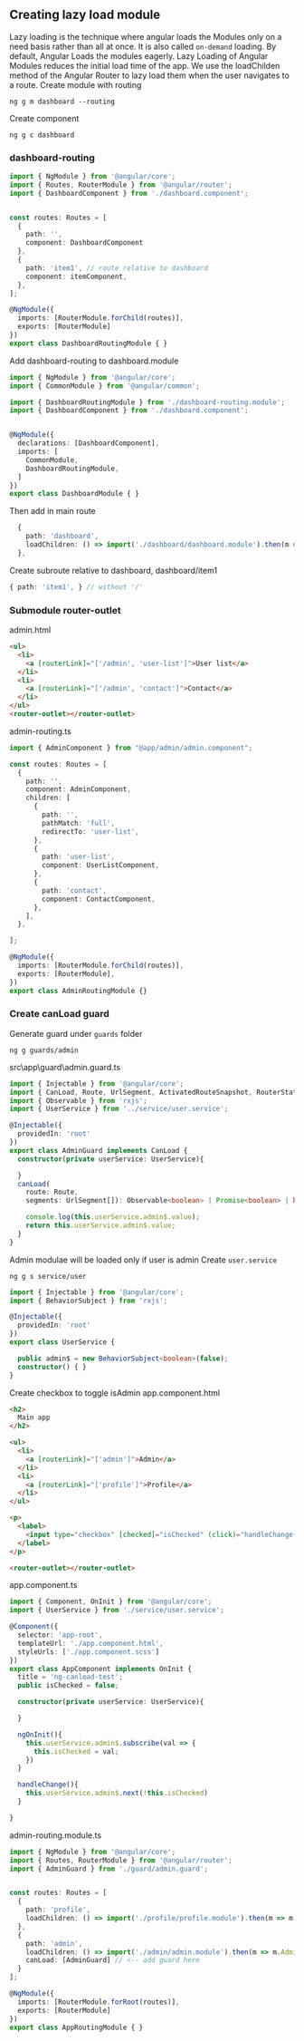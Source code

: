 ## Creating lazy load module
Lazy loading is the technique where angular loads the Modules only on a need basis rather than all at once. It is also called `on-demand` loading. By default, Angular Loads the modules eagerly. Lazy Loading of Angular Modules reduces the initial load time of the app. We use the loadChilden method of the Angular Router to lazy load them when the user navigates to a route.
Create module with routing

``` ng g m dashboard --routing ```

Create component

``` ng g c dashboard ```


### dashboard-routing
```typescript
import { NgModule } from '@angular/core';
import { Routes, RouterModule } from '@angular/router';
import { DashboardComponent } from './dashboard.component';


const routes: Routes = [
  {
    path: '',
    component: DashboardComponent
  },
  {
    path: 'item1', // route relative to dashboard
    component: itemComponent,
  },
];

@NgModule({
  imports: [RouterModule.forChild(routes)],
  exports: [RouterModule]
})
export class DashboardRoutingModule { }

```

Add dashboard-routing to dashboard.module
```typescript
import { NgModule } from '@angular/core';
import { CommonModule } from '@angular/common';

import { DashboardRoutingModule } from './dashboard-routing.module';
import { DashboardComponent } from './dashboard.component';


@NgModule({
  declarations: [DashboardComponent],
  imports: [
    CommonModule,
    DashboardRoutingModule,
  ]
})
export class DashboardModule { }

```

Then add in main route
```typescript
  {
    path: 'dashboard',
    loadChildren: () => import('./dashboard/dashboard.module').then(m => m.DashboardModule),
  },
  ```

Create subroute relative to dashboard,  dashboard/item1
```typescript
{ path: 'item1', } // without '/'
```

### Submodule router-outlet
admin.html
```html
<ul>
  <li>
    <a [routerLink]="['/admin', 'user-list']">User list</a>
  </li>
  <li>
    <a [routerLink]="['/admin', 'contact']">Contact</a>
  </li>
</ul>
<router-outlet></router-outlet>
```

admin-routing.ts
```typescript
import { AdminComponent } from "@app/admin/admin.component";

const routes: Routes = [
  {
    path: '',
    component: AdminComponent,
    children: [
      {
        path: '',
        pathMatch: 'full',
        redirectTo: 'user-list',
      },
      {
        path: 'user-list',
        component: UserListComponent,
      },
      {
        path: 'contact',
        component: ContactComponent,
      },
    ],
  },

];

@NgModule({
  imports: [RouterModule.forChild(routes)],
  exports: [RouterModule],
})
export class AdminRoutingModule {}
```

### Create canLoad guard
Generate guard under `guards` folder
```
ng g guards/admin
```

src\app\guard\admin.guard.ts
```typescript
import { Injectable } from '@angular/core';
import { CanLoad, Route, UrlSegment, ActivatedRouteSnapshot, RouterStateSnapshot, UrlTree } from '@angular/router';
import { Observable } from 'rxjs';
import { UserService } from '../service/user.service';

@Injectable({
  providedIn: 'root'
})
export class AdminGuard implements CanLoad {
  constructor(private userService: UserService){

  }
  canLoad(
    route: Route,
    segments: UrlSegment[]): Observable<boolean> | Promise<boolean> | boolean {

    console.log(this.userService.admin$.value);
    return this.userService.admin$.value;
  }
}
```
Admin modulae will be loaded only if user is admin
Create `user.service`
```
ng g s service/user
```

```typescript
import { Injectable } from '@angular/core';
import { BehaviorSubject } from 'rxjs';

@Injectable({
  providedIn: 'root'
})
export class UserService {

  public admin$ = new BehaviorSubject<boolean>(false);
  constructor() { }
}

```

Create checkbox to toggle isAdmin
app.component.html
```html
<h2>
  Main app
</h2>

<ul>
  <li>
    <a [routerLink]="['admin']">Admin</a>
  </li>
  <li>
    <a [routerLink]="['profile']">Profile</a>
  </li>
</ul>

<p>
  <label>
    <input type="checkbox" [checked]="isChecked" (click)="handleChange()"> Admin
  </label>
</p>

<router-outlet></router-outlet>
```

app.component.ts
```typescript
import { Component, OnInit } from '@angular/core';
import { UserService } from './service/user.service';

@Component({
  selector: 'app-root',
  templateUrl: './app.component.html',
  styleUrls: ['./app.component.scss']
})
export class AppComponent implements OnInit {
  title = 'ng-canload-test';
  public isChecked = false;

  constructor(private userService: UserService){

  }

  ngOnInit(){
    this.userService.admin$.subscribe(val => {
      this.isChecked = val;
    })
  }

  handleChange(){
    this.userService.admin$.next(!this.isChecked)
  }

}
```

admin-routing.module.ts
```typescript
import { NgModule } from '@angular/core';
import { Routes, RouterModule } from '@angular/router';
import { AdminGuard } from './guard/admin.guard';


const routes: Routes = [
  {
    path: 'profile',
    loadChildren: () => import('./profile/profile.module').then(m => m.ProfileModule)
  },
  {
    path: 'admin',
    loadChildren: () => import('./admin/admin.module').then(m => m.AdminModule),
    canLoad: [AdminGuard] // <-- add guard here
  }
];

@NgModule({
  imports: [RouterModule.forRoot(routes)],
  exports: [RouterModule]
})
export class AppRoutingModule { }
```
